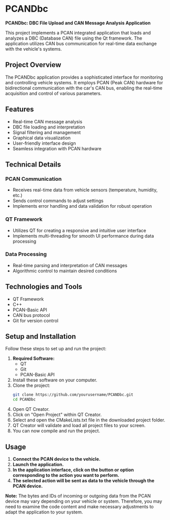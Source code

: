 # PCANDbc
**PCANDbc: DBC File Upload and CAN Message Analysis Application**

This project implements a PCAN integrated application that loads and analyzes a DBC (Database CAN) file using the Qt framework. The application utilizes CAN bus communication for real-time data exchange with the vehicle's systems.

## Project Overview
The PCANDbc application provides a sophisticated interface for monitoring and controlling vehicle systems. It employs PCAN (Peak CAN) hardware for bidirectional communication with the car's CAN bus, enabling the real-time acquisition and control of various parameters.

## Features
- Real-time CAN message analysis  
- DBC file loading and interpretation  
- Signal filtering and management  
- Graphical data visualization  
- User-friendly interface design  
- Seamless integration with PCAN hardware  

## Technical Details

### PCAN Communication
- Receives real-time data from vehicle sensors (temperature, humidity, etc.)
- Sends control commands to adjust settings
- Implements error handling and data validation for robust operation

### QT Framework
- Utilizes QT for creating a responsive and intuitive user interface
- Implements multi-threading for smooth UI performance during data processing

### Data Processing
- Real-time parsing and interpretation of CAN messages
- Algorithmic control to maintain desired conditions

## Technologies and Tools
- QT Framework
- C++
- PCAN-Basic API
- CAN bus protocol
- Git for version control

## Setup and Installation
Follow these steps to set up and run the project:

1. **Required Software:**
   - QT
   - Git
   - PCAN-Basic API
2. Install these software on your computer.
3. Clone the project:
   ```bash
   git clone https://github.com/yourusername/PCANDbc.git
   cd PCANDbc
4. Open QT Creator.
5. Click on "Open Project" within QT Creator.
6. Select and open the CMakeLists.txt file in the downloaded project folder.
7. QT Creator will validate and load all project files to your screen.
8. You can now compile and run the project.

## Usage
1. **Connect the PCAN device to the vehicle.**
2. **Launch the application.**
3. **In the application interface, click on the button or option corresponding to the action you want to perform.**
4. **The selected action will be sent as data to the vehicle through the PCAN device.**

**Note:** The bytes and IDs of incoming or outgoing data from the PCAN device may vary depending on your vehicle or system. Therefore, you may need to examine the code content and make necessary adjustments to adapt the application to your system.
